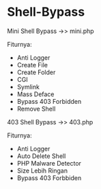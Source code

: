 # Shell-Bypass
Mini Shell Bypass ->> mini.php

Fiturnya:
- Anti Logger
- Create File 
- Create Folder
- CGI
- Symlink
- Mass Deface
- Bypass 403 Forbidden
- Remove Shell


403 Shell Bypass ->> 403.php

Fiturnya:
- Anti Logger
- Auto Delete Shell
- PHP Malware Detector
- Size Lebih Ringan
- Bypass 403 Forbbiden
